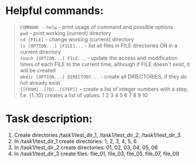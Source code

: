 # Helpful commands:

> `COMMAND --help` - print usage of command and possible options  
> `pwd` - print working (current) directory  
> `cd [FILE]` - change working (current) directory  
> `ls [OPTION...] [FILE]...` - list all files in FILE directories OR in a current directory  
> `touch [OPTION...] FILE...` - update the access and modification times of each FILE to the current time, although if
> FILE doesn't exist, it will be created  
> `mkdir [OPTION...] DIRECTORY...` - create all DIRECTORIES, if they do not already exist  
> `{[FROM]..[TO]..[STEP]}` - create a list of integer numbers with a step, f.e. {1..10} creates a list of values: 1 2 3
> 4 5 6 7 8 9 10

# Task description:

1. Create directories /task1/test_dir_1, /task1/test_dir_2, /task1/test_dir_3.
2. In /task1/test_dir_1 create directories: 1, 2, 3, 4, 5, 6
3. In /task1/test_dir_2 create directories: 01, 02, 03, 04, 05, 06
4. In /task1/test_dir_3 create files: file_01, file_03, file_05, file_07, file_09
